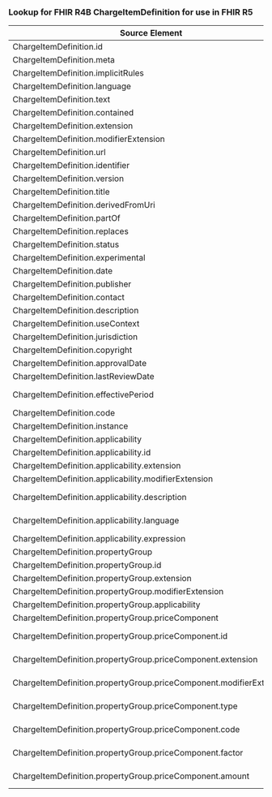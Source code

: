 ### Lookup for FHIR R4B ChargeItemDefinition for use in FHIR R5

| Source Element | Usage | Target |
| -------------- | ----- | ------ |
| ChargeItemDefinition.id | UseElementSameName | ChargeItemDefinition.id |
| ChargeItemDefinition.meta | UseElementSameName | ChargeItemDefinition.meta |
| ChargeItemDefinition.implicitRules | UseElementSameName | ChargeItemDefinition.implicitRules |
| ChargeItemDefinition.language | UseElementSameName | ChargeItemDefinition.language |
| ChargeItemDefinition.text | UseElementSameName | ChargeItemDefinition.text |
| ChargeItemDefinition.contained | UseElementSameName | ChargeItemDefinition.contained |
| ChargeItemDefinition.extension | UseElementSameName | ChargeItemDefinition.extension |
| ChargeItemDefinition.modifierExtension | UseElementSameName | ChargeItemDefinition.modifierExtension |
| ChargeItemDefinition.url | UseElementSameName | ChargeItemDefinition.url |
| ChargeItemDefinition.identifier | UseElementSameName | ChargeItemDefinition.identifier |
| ChargeItemDefinition.version | UseElementSameName | ChargeItemDefinition.version |
| ChargeItemDefinition.title | UseElementSameName | ChargeItemDefinition.title |
| ChargeItemDefinition.derivedFromUri | UseElementSameName | ChargeItemDefinition.derivedFromUri |
| ChargeItemDefinition.partOf | UseElementSameName | ChargeItemDefinition.partOf |
| ChargeItemDefinition.replaces | UseElementSameName | ChargeItemDefinition.replaces |
| ChargeItemDefinition.status | UseElementSameName | ChargeItemDefinition.status |
| ChargeItemDefinition.experimental | UseElementSameName | ChargeItemDefinition.experimental |
| ChargeItemDefinition.date | UseElementSameName | ChargeItemDefinition.date |
| ChargeItemDefinition.publisher | UseElementSameName | ChargeItemDefinition.publisher |
| ChargeItemDefinition.contact | UseElementSameName | ChargeItemDefinition.contact |
| ChargeItemDefinition.description | UseElementSameName | ChargeItemDefinition.description |
| ChargeItemDefinition.useContext | UseElementSameName | ChargeItemDefinition.useContext |
| ChargeItemDefinition.jurisdiction | UseElementSameName | ChargeItemDefinition.jurisdiction |
| ChargeItemDefinition.copyright | UseElementSameName | ChargeItemDefinition.copyright |
| ChargeItemDefinition.approvalDate | UseElementSameName | ChargeItemDefinition.approvalDate |
| ChargeItemDefinition.lastReviewDate | UseElementSameName | ChargeItemDefinition.lastReviewDate |
| ChargeItemDefinition.effectivePeriod | UseExtension | http://hl7.org/fhir/4.3/StructureDefinition/extension-ChargeItemDefinition.effectivePeriod |
| ChargeItemDefinition.code | UseElementSameName | ChargeItemDefinition.code |
| ChargeItemDefinition.instance | UseElementSameName | ChargeItemDefinition.instance |
| ChargeItemDefinition.applicability | UseElementSameName | ChargeItemDefinition.applicability |
| ChargeItemDefinition.applicability.id | UseElementSameName | ChargeItemDefinition.applicability.id |
| ChargeItemDefinition.applicability.extension | UseElementSameName | ChargeItemDefinition.applicability.extension |
| ChargeItemDefinition.applicability.modifierExtension | UseElementSameName | ChargeItemDefinition.applicability.modifierExtension |
| ChargeItemDefinition.applicability.description | UseExtension | http://hl7.org/fhir/4.3/StructureDefinition/extension-ChargeItemDefinition.applicability.description |
| ChargeItemDefinition.applicability.language | UseExtension | http://hl7.org/fhir/4.3/StructureDefinition/extension-ChargeItemDefinition.applicability.language |
| ChargeItemDefinition.applicability.expression | UseElementRenamed | ChargeItemDefinition.applicability.condition |
| ChargeItemDefinition.propertyGroup | UseElementSameName | ChargeItemDefinition.propertyGroup |
| ChargeItemDefinition.propertyGroup.id | UseElementSameName | ChargeItemDefinition.propertyGroup.id |
| ChargeItemDefinition.propertyGroup.extension | UseElementSameName | ChargeItemDefinition.propertyGroup.extension |
| ChargeItemDefinition.propertyGroup.modifierExtension | UseElementSameName | ChargeItemDefinition.propertyGroup.modifierExtension |
| ChargeItemDefinition.propertyGroup.applicability | UseElementSameName | ChargeItemDefinition.propertyGroup.applicability |
| ChargeItemDefinition.propertyGroup.priceComponent | UseElementSameName | ChargeItemDefinition.propertyGroup.priceComponent |
| ChargeItemDefinition.propertyGroup.priceComponent.id | UseExtension | http://hl7.org/fhir/4.3/StructureDefinition/extension-ChargeItemDefinition.propertyGroup.priceComponent.id |
| ChargeItemDefinition.propertyGroup.priceComponent.extension | UseExtension | http://hl7.org/fhir/4.3/StructureDefinition/extension-ChargeItemDefinition.propertyGroup.priceComponent.extension |
| ChargeItemDefinition.propertyGroup.priceComponent.modifierExtension | UseExtension | http://hl7.org/fhir/4.3/StructureDefinition/extension-ChargeItemDefinition.propertyGroup.priceComponent.modifierExtension |
| ChargeItemDefinition.propertyGroup.priceComponent.type | UseExtension | http://hl7.org/fhir/4.3/StructureDefinition/extension-ChargeItemDefinition.propertyGroup.priceComponent.type |
| ChargeItemDefinition.propertyGroup.priceComponent.code | UseExtension | http://hl7.org/fhir/4.3/StructureDefinition/extension-ChargeItemDefinition.propertyGroup.priceComponent.code |
| ChargeItemDefinition.propertyGroup.priceComponent.factor | UseExtension | http://hl7.org/fhir/4.3/StructureDefinition/extension-ChargeItemDefinition.propertyGroup.priceComponent.factor |
| ChargeItemDefinition.propertyGroup.priceComponent.amount | UseExtension | http://hl7.org/fhir/4.3/StructureDefinition/extension-ChargeItemDefinition.propertyGroup.priceComponent.amount |
